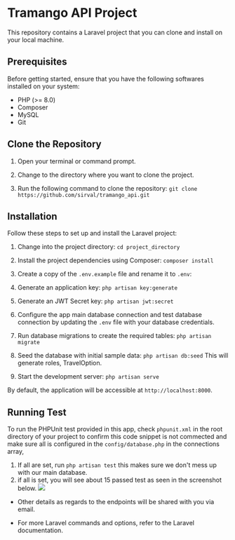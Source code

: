 # Tramango API Project

This repository contains a Laravel project that you can clone and install on your local machine.

## Prerequisites

Before getting started, ensure that you have the following softwares installed on your system:

- PHP (>= 8.0)
- Composer
- MySQL
- Git

## Clone the Repository

1. Open your terminal or command prompt.

2. Change to the directory where you want to clone the project.

3. Run the following command to clone the repository: `git clone https://github.com/sirval/tramango_api.git`

## Installation

Follow these steps to set up and install the Laravel project:

1. Change into the project directory: `cd project_directory`

2. Install the project dependencies using Composer: `composer install`

3. Create a copy of the `.env.example` file and rename it to `.env`:

4. Generate an application key: `php artisan key:generate`

5. Generate an JWT Secret key: `php artisan jwt:secret`

6. Configure the app main database connection and test database connection by updating the `.env` file with your database credentials.

7. Run database migrations to create the required tables: `php artisan migrate`

8. Seed the database with initial sample data: `php artisan db:seed` This will generate roles, TravelOption.

9. Start the development server: `php artisan serve`

By default, the application will be accessible at `http://localhost:8000`.

## Running Test

To run the PHPUnit test provided in this app, check `phpunit.xml` in the root directory of your project to confirm this code snippet is not commected
    <env name="DB_CONNECTION" value="mysql_test"/>
    <env name="DB_DATABASE" value=":tramango_test_db:"/>
and make sure all is configured in the `config/database.php` in the connections array,
1. If all are set, run `php artisan test` this makes sure we don't mess up with our main database.
2. if all is set, you will see about 15 passed test as seen in the screenshot below.
<a href="https://raw.githubusercontent.com/sirval/tramango_api/main/public/files/passed_test.png" target="_blank"><img src="https://raw.githubusercontent.com/sirval/tramango_api/main/public/files/passed_test.png" /></a>


- Other details as regards to the endpoints will be shared with you via email.

- For more Laravel commands and options, refer to the Laravel documentation.




